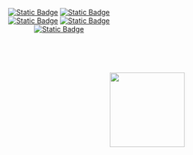 <div align="center">

[![Static Badge](https://img.shields.io/badge/Send%20Email-D14836?logo=gmail&logoColor=white)](mailto:forsakensr@gmail.com)
[![Static Badge](https://img.shields.io/badge/Join%20My%20Network-0077B5?logo=linkedin&logoColor=white)](https://www.linkedin.com/in/gaev-art)
<br>
[![Static Badge](https://img.shields.io/badge/Write%20to%20Me-26A5E4?logo=telegram&logoColor=white)](https://telegram.me/gaev_art)
[![Static Badge](https://img.shields.io/badge/Follow-E4405F?logo=instagram&logoColor=white)](https://www.instagram.com/gaev_art)
<br>
[![Static Badge](https://img.shields.io/badge/Let's%20Workout-FC4C02?logo=strava&logoColor=white)](https://www.strava.com/athletes/47891479)


</div>

<br><br><br>

<img src="https://komarev.com/ghpvc/?username=gaev-art&label=Visited%20my%20profile:&color=0d1117&style=flat" align="right" style="width: 150px; cursor: pointer"/>
